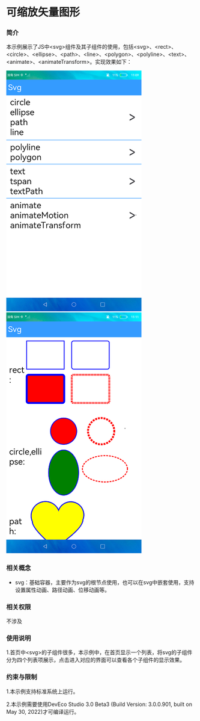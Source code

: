 # 可缩放矢量图形


### 简介

本示例展示了JS中<svg\>组件及其子组件的使用，包括<svg\>、<rect\>、<circle\>、<ellipse\>、<path\>、<line\>、<polygon\>、<polyline\>、<text\>、<animate\>、<animateTransform\>。实现效果如下：

![main](screenshots/devices/main.png) ![svg1](screenshots/devices/svg1.png)

### 相关概念

- svg：基础容器，主要作为svg的根节点使用，也可以在svg中嵌套使用，支持设置属性动画、路径动画、位移动画等。

### 相关权限

不涉及

### 使用说明

1.首页中<svg\>的子组件很多，本示例中，在首页显示一个列表，将svg的子组件分为四个列表项展示，点击进入对应的界面可以查看各个子组件的显示效果。

### 约束与限制

1.本示例支持标准系统上运行。

2.本示例需要使用DevEco Studio 3.0 Beta3 (Build Version: 3.0.0.901, built on May 30, 2022)才可编译运行。
